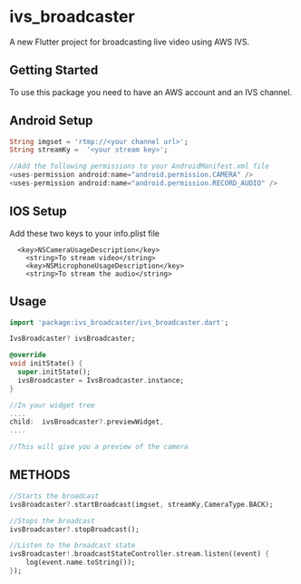 # ivs_broadcaster

A new Flutter project for broadcasting live video using AWS IVS.

## Getting Started  

To use this package you need to have an AWS account and an IVS channel.


## Android Setup

```dart
String imgset = 'rtmp://<your channel url>';
String streamKy =  '<your stream key>';

//Add the following permissions to your AndroidManifest.xml file
<uses-permission android:name="android.permission.CAMERA" />
<uses-permission android:name="android.permission.RECORD_AUDIO" />
```


## IOS Setup

Add these two keys to your info.plist file

```plist
  <key>NSCameraUsageDescription</key>
	<string>To stream video</string>
	<key>NSMicrophoneUsageDescription</key>
	<string>To stream the audio</string>
```

## Usage

```dart
import 'package:ivs_broadcaster/ivs_broadcaster.dart';

IvsBroadcaster? ivsBroadcaster;

@override
void initState() {
  super.initState();
  ivsBroadcaster = IvsBroadcaster.instance;
}

//In your widget tree   
....
child:  ivsBroadcaster?.previewWidget,
....

//This will give you a preview of the camera
```

## METHODS

```dart
//Starts the broadcast
ivsBroadcaster?.startBroadcast(imgset, streamKy,CameraType.BACK);

//Stops the broadcast
ivsBroadcaster?.stopBroadcast();

//Listen to the broadcast state
ivsBroadcaster!.broadcastStateController.stream.listen((event) {
    log(event.name.toString());
});
```



 

 



